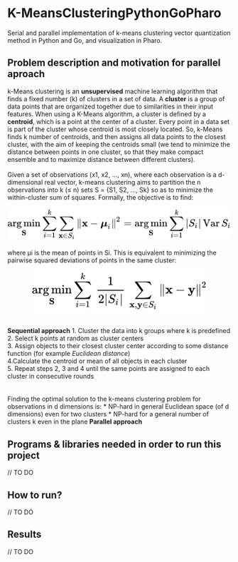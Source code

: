 # K-MeansClusteringPythonGoPharo
Serial and parallel implementation of k-means clustering vector quantization method in Python and Go, and visualization in Pharo.

## Problem description and motivation for parallel aproach 
k-Means clustering is an <b>unsupervised</b> machine learning algorithm that finds a fixed number (k) of clusters in a set of data. A <b>cluster</b> is a group of data points that are organized together due to similarities in their input features. When using a K-Means algorithm, a cluster is defined by a <b>centroid</b>, which is a point at the center of a cluster. Every point in a data set is part of the cluster whose centroid is most closely located. So, k-Means finds k number of centroids, and then assigns all data points to the closest cluster, with the aim of keeping the centroids small (we tend to minimize the distance between points in one cluster, so that they make compact ensemble and to maximize distance between different clusters).<br><br>
Given a set of observations (x1, x2, ..., xn), where each observation is a d-dimensional real vector, k-means clustering aims to partition the n observations into k (≤ n) sets S = {S1, S2, ..., Sk} so as to minimize the within-cluster sum of squares. Formally, the objective is to find:
<p align="center">
  <img src="https://github.com/NikolaZubic/K-MeansClusteringPythonGoPharo/blob/master/utils/images/8dc15ec63e0676fc07e790f61efd89484a6b7922.svg">
</p>
where μi is the mean of points in Si. This is equivalent to minimizing the pairwise squared deviations of points in the same cluster:
<p align="center">
  <img src="https://github.com/NikolaZubic/K-MeansClusteringPythonGoPharo/blob/master/utils/images/9fb2388a00fcf4f1df3117883fccd0c4028da33d.svg">
</p>
<br>
<b>Sequential approach</b>
1. Cluster the data into k groups where k  is predefined<br>
2. Select k points at random as cluster centers<br>
3. Assign objects to their closest cluster center according to some distance function (for example <i>Euclidean distance</i>)<br>
4.Calculate the centroid or mean of all objects in each cluster<br>
5. Repeat steps 2, 3 and 4 until the same points are assigned to each cluster in consecutive rounds<br>
<br><br>
Finding the optimal solution to the k-means clustering problem for observations in d dimensions is:
* NP-hard in general Euclidean space (of d dimensions) even for two clusters
* NP-hard for a general number of clusters k even in the plane
<b>Parallel approach</b>




## Programs & libraries needed in order to run this project 
// TO DO

## How to run?
// TO DO

## Results
// TO DO
